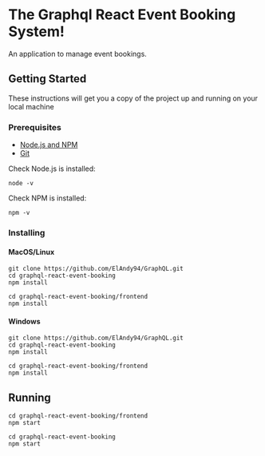 # The Graphql React Event Booking System!

An application to manage event bookings.

## Getting Started

These instructions will get you a copy of the project up and running on your local machine
### Prerequisites

* [Node.js and NPM](https://nodejs.org/en/)
* [Git](https://git-scm.com/)

Check Node.js is installed:
```
node -v
```
Check NPM is installed: 
```
npm -v
```

### Installing

#### MacOS/Linux

```
git clone https://github.com/ElAndy94/GraphQL.git
cd graphql-react-event-booking
npm install

cd graphql-react-event-booking/frontend
npm install
```

#### Windows
```
git clone https://github.com/ElAndy94/GraphQL.git
cd graphql-react-event-booking
npm install

cd graphql-react-event-booking/frontend
npm install
```

## Running

```
cd graphql-react-event-booking/frontend
npm start

cd graphql-react-event-booking
npm start
```

